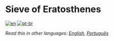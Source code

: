 # Sieve of Eratosthenes

[![en](https://img.shields.io/badge/lang-en-red.svg)](./README.md) [![pt-br](https://img.shields.io/badge/lang-pt--br-green.svg)](README.pt-br.md)

_Read this in other languages: [English](README.md), [Português](README.pt-br.md)_
